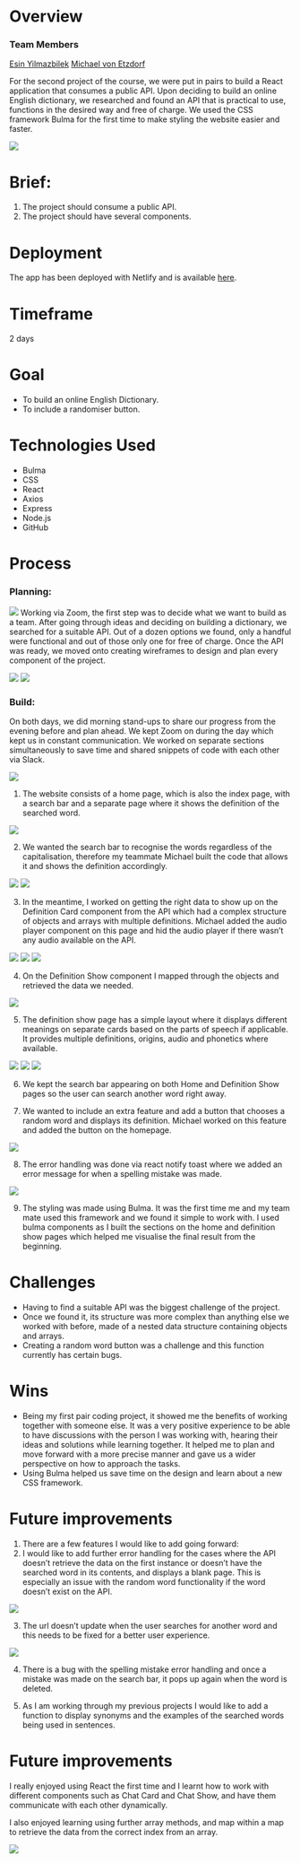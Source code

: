 # Overview

### Team Members
[Esin Yilmazbilek](https://github.com/EsinYilmazbilek)
[Michael von Etzdorf](https://github.com/mikeomerta)

For the second project of the course, we were put in pairs to build a React application that consumes a public API. Upon deciding to build an online English dictionary, we researched and found an API that is practical to use, functions in the desired way and free of charge. We used the CSS framework Bulma for the first time to make styling the website easier and faster.

![](src/screenshots/planning_notes.png)

# Brief:
1. The project should consume a public API.
2. The project should have several components.

# Deployment
The app has been deployed with Netlify and is available [here](https://clever-nightingale.netlify.app/).

# Timeframe
2 days

# Goal
* To build an online English Dictionary.
* To include a randomiser button.

# Technologies Used
* Bulma
* CSS
* React
* Axios
* Express
* Node.js
* GitHub

# Process
### Planning:
![](src/screenshots/planning.png)
Working via Zoom, the first step was to decide what we want to build as a team. After going through ideas and deciding on building a dictionary, we searched for a suitable API. Out of a dozen options we found, only a handful were functional and out of those only one for free of charge. Once the API was ready, we moved onto creating wireframes to design and plan every component of the project. 

![](src/screenshots/wireframe_landing.png)
![](src/screenshots/wireframe_searched.png)

### Build:

On both days, we did morning stand-ups to share our progress from the evening before and plan ahead. We kept Zoom on during the day which kept us in constant communication. We worked on separate sections simultaneously to save time and shared snippets of code with each other via Slack. 

![](src/screenshots/day_planning.png)

1. The website consists of a home page, which is also the index page, with a search bar and a separate page where it shows the definition of the searched word.

![](src/screenshots/landing.png)

2. We wanted the search bar to recognise the words regardless of the capitalisation, therefore my teammate Michael built the code that allows it and shows the definition accordingly.

![](src/screenshots/capitalize.png)
![](src/screenshots/landing_search.png)

3. In the meantime, I worked on getting the right data to show up on the Definition Card component from the API which had a complex structure of objects and arrays with multiple definitions. Michael added the audio player component on this page and hid the audio player if there wasn’t any audio available on the API.

![](src/screenshots/handle_submit.png)
![](src/screenshots/use_effect.png)
![](src/screenshots/definition_card.png)

4. On the Definition Show component I mapped through the objects and retrieved the data we needed.

![](src/screenshots/def_show.png)

5. The definition show page has a simple layout where it displays different meanings on separate cards based on the parts of speech if applicable. It provides multiple definitions, origins, audio and phonetics where available.

![](src/screenshots/def_one.png)
![](src/screenshots/def_two.png)
![](src/screenshots/def_three.png)

6. We kept the search bar appearing on both Home and Definition Show pages so the user can search another word right away.

7. We wanted to include an extra feature and add a button that chooses a random word and displays its definition. Michael worked on this feature and added the button on the homepage.

![](src/screenshots/landing.png)

8. The error handling was done via react notify toast where we added an error message for when a spelling mistake was made. 

![](src/screenshots/error_handling.png)

9. The styling was made using Bulma. It was the first time me and my team mate used this framework and we found it simple to work with. I used bulma components as I built the sections on the home and definition show pages which helped me visualise the final result from the beginning. 

# Challenges
* Having to find a suitable API was the biggest challenge of the project. 
* Once we found it, its structure was more complex than anything else we worked with before, made of a nested data structure containing objects and arrays.
* Creating a random word button was a challenge and this function currently has certain bugs.

# Wins
* Being my first pair coding project, it showed me the benefits of working together with someone else. It was a very positive experience to be able to have discussions with the person I was working with, hearing their ideas and solutions while learning together. It helped me to plan and move forward with a more precise manner and gave us a wider perspective on how to approach the tasks.
* Using Bulma helped us save time on the design and learn about a new CSS framework.

# Future improvements
1. There are  a few features I would like to add going forward:
2. I would like to add further error handling for the cases where the API doesn’t retrieve the data on the first instance or doesn’t have the searched word in its contents, and displays a blank page. This is especially an issue with the random word functionality if the word doesn’t exist on the API.

![](src/screenshots/no_show.png)

3. The url doesn’t update when the user searches for another word and this needs to be fixed for a better user experience.

![](src/screenshots/url_error.png)

4. There is a bug with the spelling mistake error handling and once a mistake was made on the search bar, it pops up again when the word is deleted.

5. As I am working through my previous projects I would like to add a function to display synonyms and the examples of the searched words being used in sentences.

# Future improvements
I really enjoyed using React the first time and I learnt how to work with different components such as Chat Card and Chat Show, and have them communicate with each other dynamically.

I also enjoyed learning using further array methods, and map within a map to retrieve the data from the correct index from an array. 

![](src/screenshots/map.png)


